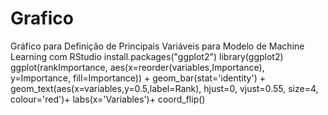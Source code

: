 # Grafico
Gráfico para Definição de Principais Variáveis para Modelo de Machine Learning com RStudio
install.packages("ggplot2")
library(ggplot2)
ggplot(rankImportance,
       aes(x=reorder(variables,Importance),
           y=Importance,
           fill=Importance)) +
  geom_bar(stat='identity') +
  geom_text(aes(x=variables,y=0.5,label=Rank),
            hjust=0,
            vjust=0.55,
            size=4,
            colour='red')+
  labs(x='Variables')+
  coord_flip()
